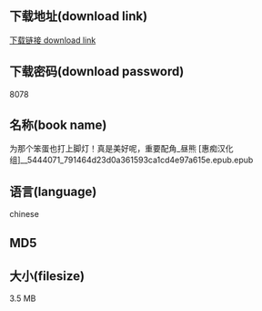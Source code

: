 ## 下载地址(download link)
[下载链接 download link](https://voluble-croquembouche-d321dc.netlify.app/?s=%E4%B8%BA%E9%82%A3%E4%B8%AA%E7%AC%A8%E8%9B%8B%E4%B9%9F%E6%89%93%E4%B8%8A%E8%84%9A%E7%81%AF%EF%BC%81%E7%9C%9F%E6%98%AF%E7%BE%8E%E5%A5%BD%E5%91%A2%EF%BC%8C%E9%87%8D%E8%A6%81%E9%85%8D%E8%A7%92_%E6%98%BC%E7%86%8A+%5B%E6%83%A0%E7%97%B4%E6%B1%89%E5%8C%96%E7%BB%84%5D__5444071_791464d23d0a361593ca1cd4e97a615e.epub)

## 下载密码(download password)
8078

## 名称(book name)
为那个笨蛋也打上脚灯！真是美好呢，重要配角_昼熊 [惠痴汉化组]__5444071_791464d23d0a361593ca1cd4e97a615e.epub.epub

## 语言(language)
chinese

## MD5


## 大小(filesize)
3.5 MB
